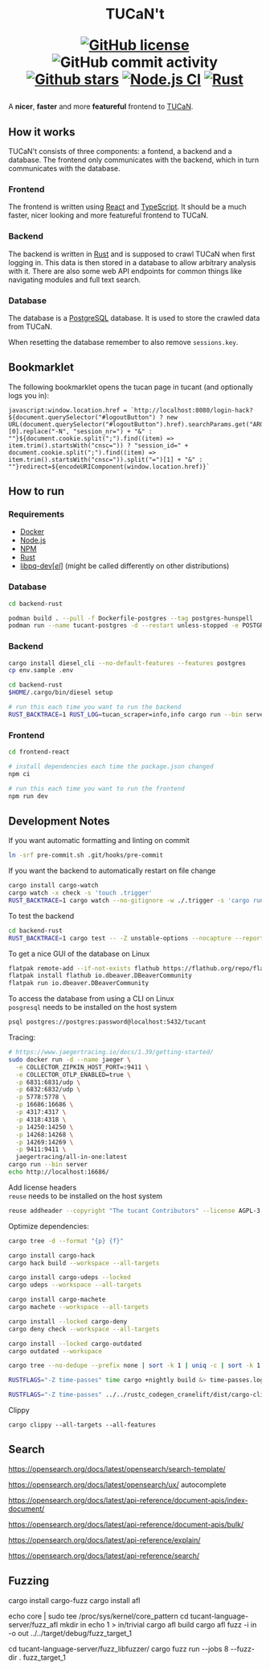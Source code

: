 <!--
SPDX-FileCopyrightText: The tucant Contributors

SPDX-License-Identifier: AGPL-3.0-or-later
-->

<!-- Copyright (C) The tucant Contributors

This program is free software: you can redistribute it and/or modify
it under the terms of the GNU Affero General Public License as published
by the Free Software Foundation, either version 3 of the License, or
(at your option) any later version.

This program is distributed in the hope that it will be useful,
but WITHOUT ANY WARRANTY; without even the implied warranty of
MERCHANTABILITY or FITNESS FOR A PARTICULAR PURPOSE. See the
GNU Affero General Public License for more details.

You should have received a copy of the GNU Affero General Public License
along with this program. If not, see <https://www.gnu.org/licenses/>. -->

<h1 align="center">
  TUCaN't

[![GitHub license](https://img.shields.io/github/license/mohe2015/tucant.svg)](https://github.com/mohe2015/tucant/blob/main/LICENSE)
![GitHub commit activity](https://img.shields.io/github/commit-activity/w/mohe2015/tucant)
[![Github stars](https://img.shields.io/github/stars/mohe2015/tucant.svg)](https://GitHub.com/mohe2015/tucant/stargazers/)
[![Node.js CI](https://github.com/mohe2015/tucant/actions/workflows/frontend-react.yml/badge.svg)](https://github.com/mohe2015/tucant/actions/workflows/frontend-react.yml)
[![Rust](https://github.com/mohe2015/tucant/actions/workflows/rust.yml/badge.svg)](https://github.com/mohe2015/tucant/actions/workflows/rust.yml)
</h1>

A **nicer**, **faster** and more **featureful** frontend to <a href="https://www.tucan.tu-darmstadt.de/" target="_blank">TUCaN</a>.

## How it works

TUCaN't consists of three components: a fontend, a backend and a database. The frontend only communicates with the backend, which in turn communicates with the database.

### Frontend

The frontend is written using [React](https://reactjs.org/) and [TypeScript](https://www.typescriptlang.org/). It should be a much faster, nicer looking and more featureful frontend to TUCaN.

### Backend

The backend is written in [Rust](https://www.rust-lang.org/) and is supposed to crawl TUCaN when first logging in. This data is then stored in a database to allow arbitrary analysis with it. There are also some web API endpoints for common things like navigating modules and full text search.

### Database

The database is a [PostgreSQL](https://www.postgresql.org/) database. It is used to store the crawled data from TUCaN.

When resetting the database remember to also remove `sessions.key`.

## Bookmarklet

The following bookmarklet opens the tucan page in tucant (and optionally logs you in):

```
javascript:window.location.href = `http://localhost:8080/login-hack?${document.querySelector("#logoutButton") ? new URL(document.querySelector("#logoutButton").href).searchParams.get("ARGUMENTS").split(",")[0].replace("-N", "session_nr=") + "&" : ""}${document.cookie.split(";").find((item) => item.trim().startsWith("cnsc=")) ? "session_id=" + document.cookie.split(";").find((item) => item.trim().startsWith("cnsc=")).split("=")[1] + "&" : ""}redirect=${encodeURIComponent(window.location.href)}`
```

## How to run

### Requirements

- [Docker](https://www.docker.com/)
- [Node.js](https://nodejs.org/en/)
- [NPM](https://www.npmjs.com/)
- [Rust](https://www.rust-lang.org/)
- [libpq-dev[_el_]](https://www.postgresql.org/docs/current/libpq.html) (might be called differently on other distributions)

### Database

```bash
cd backend-rust

podman build . --pull -f Dockerfile-postgres --tag postgres-hunspell
podman run --name tucant-postgres -d --restart unless-stopped -e POSTGRES_INITDB_ARGS="--data-checksums" -e POSTGRES_PASSWORD=password -p 5432:5432 -it postgres-hunspell
```

### Backend

```bash
cargo install diesel_cli --no-default-features --features postgres
cp env.sample .env

cd backend-rust
$HOME/.cargo/bin/diesel setup

# run this each time you want to run the backend
RUST_BACKTRACE=1 RUST_LOG=tucan_scraper=info,info cargo run --bin server
```

### Frontend

```bash
cd frontend-react

# install dependencies each time the package.json changed
npm ci

# run this each time you want to run the frontend
npm run dev
```

## Development Notes

If you want automatic formatting and linting on commit

```bash
ln -srf pre-commit.sh .git/hooks/pre-commit
```

If you want the backend to automatically restart on file change

```bash
cargo install cargo-watch
cargo watch -x check -s 'touch .trigger'
RUST_BACKTRACE=1 cargo watch --no-gitignore -w ./.trigger -s 'cargo run --bin server'
```

To test the backend

```bash
cd backend-rust
RUST_BACKTRACE=1 cargo test -- -Z unstable-options --nocapture --report-time
```

To get a nice GUI of the database on Linux

```bash
flatpak remote-add --if-not-exists flathub https://flathub.org/repo/flathub.flatpakrepo
flatpak install flathub io.dbeaver.DBeaverCommunity
flatpak run io.dbeaver.DBeaverCommunity
```

To access the database from using a CLI on Linux  
`posgresql` needs to be installed on the host system

```bash
psql postgres://postgres:password@localhost:5432/tucant
```

Tracing:

```bash
# https://www.jaegertracing.io/docs/1.39/getting-started/
sudo docker run -d --name jaeger \
  -e COLLECTOR_ZIPKIN_HOST_PORT=:9411 \
  -e COLLECTOR_OTLP_ENABLED=true \
  -p 6831:6831/udp \
  -p 6832:6832/udp \
  -p 5778:5778 \
  -p 16686:16686 \
  -p 4317:4317 \
  -p 4318:4318 \
  -p 14250:14250 \
  -p 14268:14268 \
  -p 14269:14269 \
  -p 9411:9411 \
  jaegertracing/all-in-one:latest
cargo run --bin server
echo http://localhost:16686/
```

Add license headers  
`reuse` needs to be installed on the host system

```bash
reuse addheader --copyright "The tucant Contributors" --license AGPL-3.0-or-later --exclude-year --recursive --skip-unrecognised .
```

Optimize dependencies:

```bash
cargo tree -d --format "{p} {f}"

cargo install cargo-hack
cargo hack build --workspace --all-targets

cargo install cargo-udeps --locked
cargo udeps --workspace --all-targets

cargo install cargo-machete
cargo machete --workspace --all-targets

cargo install --locked cargo-deny
cargo deny check --workspace --all-targets

cargo install --locked cargo-outdated
cargo outdated --workspace

cargo tree --no-dedupe --prefix none | sort -k 1 | uniq -c | sort -k 1 -n -r

RUSTFLAGS="-Z time-passes" time cargo +nightly build &> time-passes.log

RUSTFLAGS="-Z time-passes" ../../rustc_codegen_cranelift/dist/cargo-clif run &> time-passes.log

```

Clippy

```
cargo clippy --all-targets --all-features
```

## Search

https://opensearch.org/docs/latest/opensearch/search-template/

https://opensearch.org/docs/latest/opensearch/ux/
autocomplete

https://opensearch.org/docs/latest/api-reference/document-apis/index-document/

https://opensearch.org/docs/latest/api-reference/document-apis/bulk/

https://opensearch.org/docs/latest/api-reference/explain/

https://opensearch.org/docs/latest/api-reference/search/

## Fuzzing

cargo install cargo-fuzz
cargo install afl

echo core | sudo tee /proc/sys/kernel/core_pattern
cd tucant-language-server/fuzz_afl
mkdir in
echo 1 > in/trivial
cargo afl build
cargo afl fuzz -i in -o out ../../target/debug/fuzz_target_1

cd tucant-language-server/fuzz_libfuzzer/
cargo fuzz run --jobs 8 --fuzz-dir . fuzz_target_1
